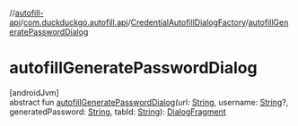 //[autofill-api](../../../index.md)/[com.duckduckgo.autofill.api](../index.md)/[CredentialAutofillDialogFactory](index.md)/[autofillGeneratePasswordDialog](autofill-generate-password-dialog.md)

# autofillGeneratePasswordDialog

[androidJvm]\
abstract fun [autofillGeneratePasswordDialog](autofill-generate-password-dialog.md)(url: [String](https://kotlinlang.org/api/latest/jvm/stdlib/kotlin/-string/index.html), username: [String](https://kotlinlang.org/api/latest/jvm/stdlib/kotlin/-string/index.html)?, generatedPassword: [String](https://kotlinlang.org/api/latest/jvm/stdlib/kotlin/-string/index.html), tabId: [String](https://kotlinlang.org/api/latest/jvm/stdlib/kotlin/-string/index.html)): [DialogFragment](https://developer.android.com/reference/kotlin/androidx/fragment/app/DialogFragment.html)
